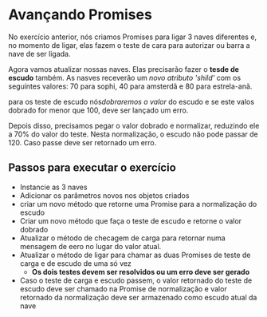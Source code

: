 # Avançando Promises

No exercício anterior, nós criamos Promises para ligar 3 naves diferentes e, no momento de ligar, elas fazem o teste de cara para autorizar ou barra a nave de ser ligada.

Agora vamos atualizar nossas naves. Elas precisarão fazer o <strong> tesde de escudo</strong> também. As nasves receverão um <i> novo atributo 'shild'</i> com os seguintes valores: 70 para sophi, 40 para amsterdã e 80 para estrela-anã.

para os teste de escudo nós<i>dobraremos o valor</i> do escudo e se este valos dobrado for menor que 100, deve ser lançado um erro.

Depois disso, precisamos pegar o valor dobrado e normalizar, reduzindo  ele a 70% do valor do teste. Nesta normalização, o escudo não pode passar de 120. Caso passe deve ser retornado um erro.

## Passos para  executar o exercício

- Instancie as 3 naves
- Adicionar os parâmetros novos nos objetos criados
- criar um novo método que retorne uma Promise para a normalização do escudo
- Criar um novo método que faça o teste de escudo e retorne o valor dobrado
- Atualizar o método de checagem de carga para retornar numa mensagem de eero no lugar do valor atual.
- Atualizar o método de ligar para chamar as duas Promises de teste de carga e de escudo de uma só vez
  - <b> Os dois testes devem ser resolvidos ou um erro deve ser gerado</b>
- Caso o teste de carga e escudo passem, o valor retornado do teste de escudo deve ser chamado na Promise de normalização e valor retornado da normalização deve ser armazenado como escudo atual da nave
